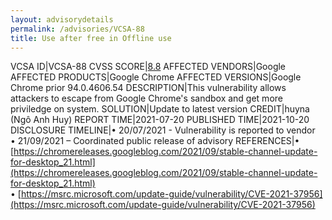 ```yaml
---
layout: advisorydetails
permalink: /advisories/VCSA-88
title: Use after free in Offline use
---
```

VCSA ID|VCSA-88
CVSS SCORE|[8.8](https://nvd.nist.gov/vuln-metrics/cvss/v3-calculator?calculator&version=3.0&vector=(AV:N/AC:L/PR:N/UI:R/S:U/C:H/I:H/A:H))
AFFECTED VENDORS|Google
AFFECTED PRODUCTS|Google Chrome
AFFECTED VERSIONS|Google Chrome prior 94.0.4606.54
DESCRIPTION|This vulnerability allows attackers to escape from Google Chrome's sandbox and get more priviledge on system.
SOLUTION|Update to latest version
CREDIT|huyna (Ngô Anh Huy)
REPORT TIME|2021-07-20
PUBLISHED TIME|2021-10-20
DISCLOSURE TIMELINE|&#8226; 20/07/2021 - Vulnerability is reported to vendor<br>&#8226; 21/09/2021 – Coordinated public release of advisory
REFERENCES|&#8226; [https://chromereleases.googleblog.com/2021/09/stable-channel-update-for-desktop_21.html](https://chromereleases.googleblog.com/2021/09/stable-channel-update-for-desktop_21.html)<br>&#8226; [https://msrc.microsoft.com/update-guide/vulnerability/CVE-2021-37956](https://msrc.microsoft.com/update-guide/vulnerability/CVE-2021-37956)
